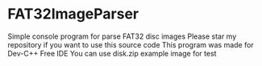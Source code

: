 # FAT32ImageParser
Simple console program for parse FAT32 disc images
Please star my repository if you want to use this source code
This program was made for Dev-C++ Free IDE
You can use disk.zip example image for test
